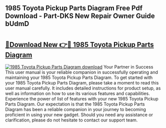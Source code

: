 ## 1985 Toyota Pickup Parts Diagram Free Pdf Download - Part-DKS New Repair Owner Guide bUdmD

# <h2><a href="http://dfk4vs.blite.top/?on=1985+Toyota+Pickup+Parts+Diagram">🔗Download New 👉🔴 1985 Toyota Pickup Parts Diagram</a></h2>

[![1985 Toyota Pickup Parts Diagram download](https://i.imgur.com/lujVjoI.png)](http://dfk4vs.blite.top/?on=1985+Toyota+Pickup+Parts+Diagram)
Your Partner in Success This user manual is your reliable companion in successfully operating and maintaining your 1985 Toyota Pickup Parts Diagram. To get started with your 1985 Toyota Pickup Parts Diagram, please take a moment to read this user manual carefully. It includes detailed instructions for product setup, as well as information on how to use its various features and capabilities. Experience the power of list of features with your new 1985 Toyota Pickup Parts Diagram. Our expectation is that the 1985 Toyota Pickup Parts Diagram has been a reliable companion in your journey to becoming proficient in using your new gadget. Should you need any assistance or clarification, please do not hesitate to contact our support team.
